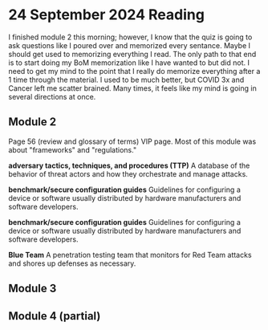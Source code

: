 # 24 September 2024 Reading
I finished module 2 this morning; however, I know that the quiz is going to ask
questions like I poured over and memorized every sentance. Maybe I should get
used to memorizing everything I read. The only path to that end is to start
doing my BoM memorization like I have wanted to but did not. I need to get my
mind to the point that I really do memorize everything after a 1 time through
the material. I used to be much better, but COVID 3x and Cancer left me scatter
brained. Many times, it feels like my mind is going in several directions at
once.


## Module 2
Page 56 (review and glossary of terms) VIP page. Most of this module was about
"frameworks" and "regulations."

**adversary tactics, techniques, and procedures (TTP)** A database of the behavior of threat actors and how they orchestrate and manage attacks.

**benchmark/secure configuration guides** Guidelines for configuring a device or software usually distributed by hardware manufacturers and software developers.

**benchmark/secure configuration guides** Guidelines for configuring a device or software usually distributed by hardware manufacturers and software developers.

**Blue Team** A penetration testing team that monitors for Red Team attacks and shores up defenses as necessary.

## Module 3

## Module 4 (partial)
